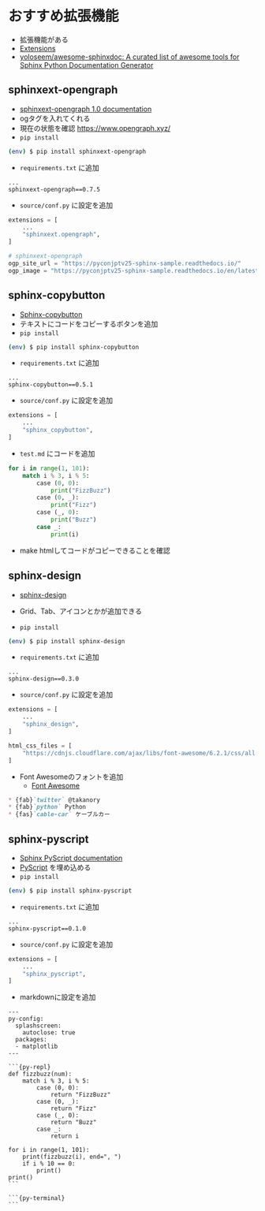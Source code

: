 # おすすめ拡張機能

* 拡張機能がある
* [Extensions](https://www.sphinx-doc.org/en/master/usage/extensions/index.html)
* [yoloseem/awesome-sphinxdoc: A curated list of awesome tools for Sphinx Python Documentation Generator](https://github.com/yoloseem/awesome-sphinxdoc)

## sphinxext-opengraph

* [sphinxext-opengraph 1.0 documentation](https://sphinxext-opengraph.readthedocs.io/en/latest/)
* ogタグを入れてくれる
* 現在の状態を確認 <https://www.opengraph.xyz/>
* `pip install`

```bash
(env) $ pip install sphinxext-opengraph
```

* `requirements.txt` に追加

```text
...
sphinxext-opengraph==0.7.5
```

* `source/conf.py` に設定を追加

```python
extensions = [
    ...
    "sphinxext.opengraph",
]

# sphinxext-opengraph
ogp_site_url = "https://pyconjptv25-sphinx-sample.readthedocs.io/"
ogp_image = "https://pyconjptv25-sphinx-sample.readthedocs.io/en/latest/_static/logo.png"
```

## sphinx-copybutton

* [Sphinx-copybutton](https://sphinx-copybutton.readthedocs.io/en/latest/)
* テキストにコードをコピーするボタンを追加
* `pip install`

```bash
(env) $ pip install sphinx-copybutton
```

* `requirements.txt` に追加

```text
...
sphinx-copybutton==0.5.1
```

* `source/conf.py` に設定を追加

```python
extensions = [
    ...
    "sphinx_copybutton",
]
```

* `test.md` にコードを追加

```python
for i in range(1, 101):
    match i % 3, i % 5:
        case (0, 0):
            print("FizzBuzz")
        case (0, _):
            print("Fizz")
        case (_, 0):
            print("Buzz")
        case _:
            print(i)
```

* make htmlしてコードがコピーできることを確認

## sphinx-design

* [sphinx-design](https://sphinx-design.readthedocs.io/en/latest/index.html)
* Grid、Tab、アイコンとかが追加できる

* `pip install`

```bash
(env) $ pip install sphinx-design
```

* `requirements.txt` に追加

```text
...
sphinx-design==0.3.0
```

* `source/conf.py` に設定を追加

```python
extensions = [
    ...
    "sphinx_design",
]

html_css_files = [
    "https://cdnjs.cloudflare.com/ajax/libs/font-awesome/6.2.1/css/all.min.css",
]
```

* Font Awesomeのフォントを追加
  * [Font Awesome](https://fontawesome.com/search)
  
```md
* {fab}`twitter` @takanory
* {fab}`python` Python
* {fas}`cable-car` ケーブルカー
```

## sphinx-pyscript

* [Sphinx PyScript documentation](https://sphinx-pyscript.readthedocs.io/en/latest/)
* [PyScript](https://pyscript.net/) を埋め込める
* `pip install`

```bash
(env) $ pip install sphinx-pyscript
```

* `requirements.txt` に追加

```text
...
sphinx-pyscript==0.1.0
```

* `source/conf.py` に設定を追加

```python
extensions = [
    ...
    "sphinx_pyscript",
]
```

* markdownに設定を追加

```
---
py-config:
  splashscreen:
    autoclose: true
  packages:
  - matplotlib
---
```

````
```{py-repl}
def fizzbuzz(num):
    match i % 3, i % 5:
        case (0, 0):
            return "FizzBuzz"
        case (0, _):
            return "Fizz"
        case (_, 0):
            return "Buzz"
        case _:
            return i

for i in range(1, 101):
    print(fizzbuzz(i), end=", ")
    if i % 10 == 0:
        print()
print()
```

```{py-terminal}
```
````